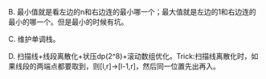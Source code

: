 B. 最小值就是看左边的n和右边连的最小哪一个；最大值就是左边的1和右边连的最小的哪一个。但是最小的时候有坑。

C. 维护单调栈。

D. 扫描线+线段离散化+状压dp(2^8)+滚动数组优化。Trick:扫描线离散化时，如果线段的两端点都要取到，则[l,r]->[l-1,r]，然后同一位置先出再入。
